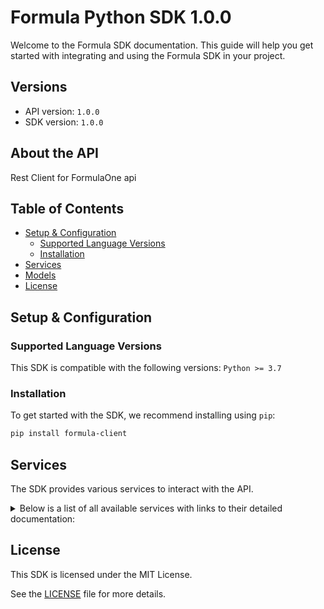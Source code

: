 # Formula Python SDK 1.0.0

Welcome to the Formula SDK documentation. This guide will help you get started with integrating and using the Formula SDK in your project.

## Versions

- API version: `1.0.0`
- SDK version: `1.0.0`

## About the API

Rest Client for FormulaOne api

## Table of Contents

- [Setup & Configuration](#setup--configuration)
  - [Supported Language Versions](#supported-language-versions)
  - [Installation](#installation)
- [Services](#services)
- [Models](#models)
- [License](#license)

## Setup & Configuration

### Supported Language Versions

This SDK is compatible with the following versions: `Python >= 3.7`

### Installation

To get started with the SDK, we recommend installing using `pip`:

```bash
pip install formula-client
```

## Services

The SDK provides various services to interact with the API.

<details> 
<summary>Below is a list of all available services with links to their detailed documentation:</summary>

| Name                                                                       |
| :------------------------------------------------------------------------- |
| [DriversService](documentation/services/DriversService.md)                 |
| [ConstructorsService](documentation/services/ConstructorsService.md)       |
| [CircuitsService](documentation/services/CircuitsService.md)               |
| [SeasonsService](documentation/services/SeasonsService.md)                 |
| [ResultsService](documentation/services/ResultsService.md)                 |
| [QualifyingService](documentation/services/QualifyingService.md)           |
| [SchedulesService](documentation/services/SchedulesService.md)             |
| [StandingsService](documentation/services/StandingsService.md)             |
| [FinishingStatusService](documentation/services/FinishingStatusService.md) |
| [LapTimesService](documentation/services/LapTimesService.md)               |
| [PitStopsService](documentation/services/PitStopsService.md)               |

</details>

## License

This SDK is licensed under the MIT License.

See the [LICENSE](LICENSE) file for more details.

<!-- This file was generated by liblab | https://liblab.com/ -->

